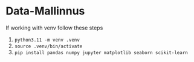 # Data-Mallinnus


If working with venv follow these steps

1. `python3.11 -m venv .venv`
2. `source .venv/bin/activate`
3. `pip install pandas numpy jupyter matplotlib seaborn scikit-learn`